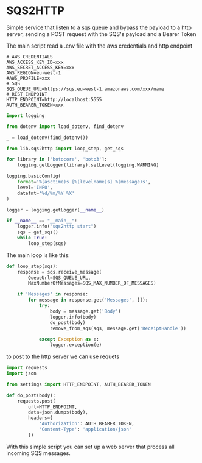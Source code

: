 # SQS2HTTP

Simple service that listen to a sqs queue and bypass the payload to a http server, sending a POST request with the 
SQS's payload and a Bearer Token


The main script read a .env file with the aws credentials and http endpoint

```dotenv
# AWS CREDENTIALS
AWS_ACCESS_KEY_ID=xxx
AWS_SECRET_ACCESS_KEY=xxx
AWS_REGION=eu-west-1
#AWS_PROFILE=xxx
# SQS
SQS_QUEUE_URL=https://sqs.eu-west-1.amazonaws.com/xxx/name
# REST ENDPOINT
HTTP_ENDPOINT=http://localhost:5555
AUTH_BEARER_TOKEN=xxx
```

```python
import logging

from dotenv import load_dotenv, find_dotenv

_ = load_dotenv(find_dotenv())

from lib.sqs2http import loop_step, get_sqs

for library in ['botocore', 'boto3']:
    logging.getLogger(library).setLevel(logging.WARNING)

logging.basicConfig(
    format='%(asctime)s [%(levelname)s] %(message)s',
    level='INFO',
    datefmt='%d/%m/%Y %X'
)

logger = logging.getLogger(__name__)

if __name__ == "__main__":
    logger.info("sqs2http start")
    sqs = get_sqs()
    while True:
        loop_step(sqs)
```

The main loop is like this:

```python
def loop_step(sqs):
    response = sqs.receive_message(
        QueueUrl=SQS_QUEUE_URL,
        MaxNumberOfMessages=SQS_MAX_NUMBER_OF_MESSAGES)

    if 'Messages' in response:
        for message in response.get('Messages', []):
            try:
                body = message.get('Body')
                logger.info(body)
                do_post(body)
                remove_from_sqs(sqs, message.get('ReceiptHandle'))

            except Exception as e:
                logger.exception(e)
```

to post to the http server we can use requets
```python
import requests
import json

from settings import HTTP_ENDPOINT, AUTH_BEARER_TOKEN

def do_post(body):
    requests.post(
        url=HTTP_ENDPOINT,
        data=json.dumps(body),
        headers={
            'Authorization': AUTH_BEARER_TOKEN,
            'Content-Type': 'application/json'
        })
```

With this simple script you can set up a web server that process all incoming SQS messages.